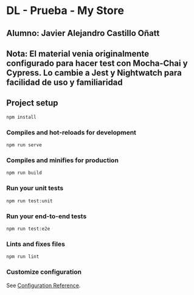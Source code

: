 # DL - Prueba - My Store

## Alumno: Javier Alejandro Castillo Oñatt

## Nota: El material venia originalmente configurado para hacer test con Mocha-Chai y Cypress. Lo cambie a Jest y Nightwatch para facilidad de uso y familiaridad

## Project setup
```
npm install
```

### Compiles and hot-reloads for development
```
npm run serve
```

### Compiles and minifies for production
```
npm run build
```

### Run your unit tests
```
npm run test:unit
```

### Run your end-to-end tests
```
npm run test:e2e
```

### Lints and fixes files
```
npm run lint
```

### Customize configuration
See [Configuration Reference](https://cli.vuejs.org/config/).
